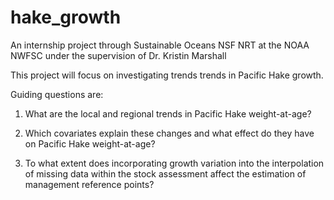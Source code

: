 # hake_growth

An internship project through Sustainable Oceans NSF NRT at the NOAA NWFSC under the supervision of Dr. Kristin Marshall

This project will focus on investigating trends trends in Pacific Hake growth.

Guiding questions are:
1) What are the local and regional trends in Pacific Hake weight-at-age?
2) Which covariates explain these changes and what effect do they have on Pacific Hake weight-at-age?

3) To what extent does incorporating growth variation into the interpolation of missing data within the stock assessment affect the estimation of management reference points?

